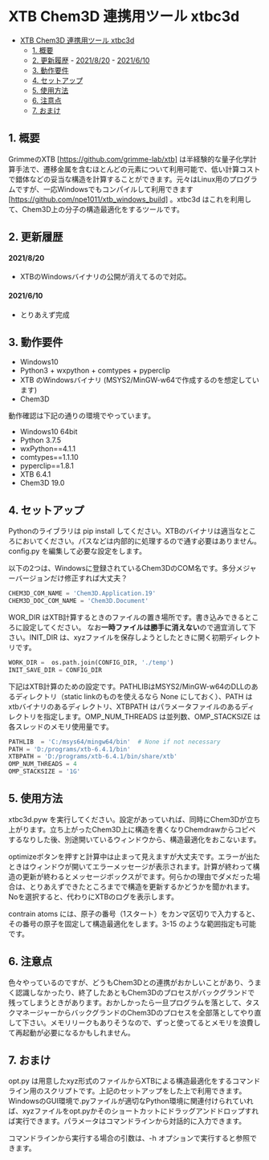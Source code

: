 # XTB Chem3D 連携用ツール xtbc3d

- [XTB Chem3D 連携用ツール xtbc3d](#xtb-chem3d-連携用ツール-xtbc3d)
	- [1. 概要](#1-概要)
	- [2. 更新履歴](#2-更新履歴)
			- [2021/8/20](#2021820)
			- [2021/6/10](#2021610)
	- [3. 動作要件](#3-動作要件)
	- [4. セットアップ](#4-セットアップ)
	- [5. 使用方法](#5-使用方法)
	- [6. 注意点](#6-注意点)
	- [7. おまけ](#7-おまけ)

## 1. 概要

GrimmeのXTB [https://github.com/grimme-lab/xtb] は半経験的な量子化学計算手法で、遷移金属を含むほとんどの元素について利用可能で、低い計算コストで錯体などの妥当な構造を計算することができます。元々はLinux用のプログラムですが、一応Windowsでもコンパイルして利用できます[https://github.com/npe1011/xtb_windows_build] 。xtbc3d はこれを利用して、Chem3D上の分子の構造最適化をするツールです。

## 2. 更新履歴

#### 2021/8/20
- XTBのWindowsバイナリの公開が消えてるので対応。

#### 2021/6/10
- とりあえず完成

## 3. 動作要件

- Windows10
- Python3 + wxpython + comtypes + pyperclip
- XTB のWindowsバイナリ (MSYS2/MinGW-w64で作成するのを想定しています)
- Chem3D

動作確認は下記の通りの環境でやっています。

- Windows10 64bit
- Python 3.7.5
- wxPython==4.1.1
- comtypes==1.1.10
- pyperclip==1.8.1
- XTB 6.4.1
- Chem3D 19.0

## 4. セットアップ

Pythonのライブラリは pip install してください。XTBのバイナリは適当なところにおいてください。パスなどは内部的に処理するので通す必要はありません。
config.py を編集して必要な設定をします。

以下の2つは、Windowsに登録されているChem3DのCOM名です。多分メジャーバージョンだけ修正すれば大丈夫？

```config.py
CHEM3D_COM_NAME = 'Chem3D.Application.19'
CHEM3D_DOC_COM_NAME = 'Chem3D.Document'
```

WOR_DIR はXTB計算するときのファイルの置き場所です。書き込みできるところに設定してください。
なお**一時ファイルは勝手に消えない**ので適宜消して下さい。INIT_DIR は、xyzファイルを保存しようとしたときに開く初期ディレクトリです。

```config.py
WORK_DIR =  os.path.join(CONFIG_DIR, './temp')
INIT_SAVE_DIR = CONFIG_DIR
```

下記はXTB計算のための設定です。PATHLIBはMSYS2/MinGW-w64のDLLのあるディレクトリ（static linkのものを使えるなら None にしておく）、PATH はxtbバイナリのあるディレクトリ、XTBPATH はパラメータファイルのあるディレクトリを指定します。OMP_NUM_THREADS は並列数、OMP_STACKSIZE は各スレッドのメモリ使用量です。

```config.py
PATHLIB  = 'C:/msys64/mingw64/bin'  # None if not necessary
PATH = 'D:/programs/xtb-6.4.1/bin'
XTBPATH = 'D:/programs/xtb-6.4.1/bin/share/xtb'
OMP_NUM_THREADS = 4
OMP_STACKSIZE = '1G'
```

## 5. 使用方法

xtbc3d.pyw を実行してください。設定があっていれば、同時にChem3Dが立ち上がります。立ち上がったChem3D上に構造を書くなりChemdrawからコピペするなりした後、別途開いているウィンドウから、構造最適化をおこないます。

optimizeボタンを押すと計算中は止まって見えますが大丈夫です。エラーが出たときはウィンドウが開いてエラーメッセージが表示されます。計算が終わって構造の更新が終わるとメッセージボックスがでます。何らかの理由でダメだった場合は、とりあえずできたところまでで構造を更新するかどうかを聞かれます。Noを選択すると、代わりにXTBのログを表示します。

contrain atoms には、原子の番号（1スタート）をカンマ区切りで入力すると、その番号の原子を固定して構造最適化をします。3-15 のような範囲指定も可能です。

## 6. 注意点

色々やっているのですが、どうもChem3Dとの連携がおかしいことがあり、うまく認識しなかったり、終了したあともChem3Dのプロセスがバックグランドで残ってしまうときがあります。おかしかったら一旦プログラムを落として、タスクマネージャーからバックグランドのChem3Dのプロセスを全部落としてやり直して下さい。メモリリークもありそうなので、ずっと使ってるとメモリを浪費して再起動が必要になるかもしれません。

## 7. おまけ

opt.py は用意したxyz形式のファイルからXTBによる構造最適化をするコマンドライン用のスクリプトです。上記のセットアップをした上で利用できます。WindowsのGUI環境で.pyファイルが適切なPython環境に関連付けられていれば、xyzファイルをopt.pyかそのショートカットにドラッグアンドドロップすれば実行できます。パラメータはコマンドラインから対話的に入力できます。

コマンドラインから実行する場合の引数は、-h オプションで実行すると参照できます。

